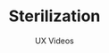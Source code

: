 ---
layout: embed
permalink: apps/minting/architectures/token-circulation-sterilization/ux-videos
lang: en
page_id: apps-minting-architectures-token-circulation-sterilization-video

title: Sterilization
subtitle: UX Videos
backUrl: /apps/minting/architectures/token-circulation-sterilization
---